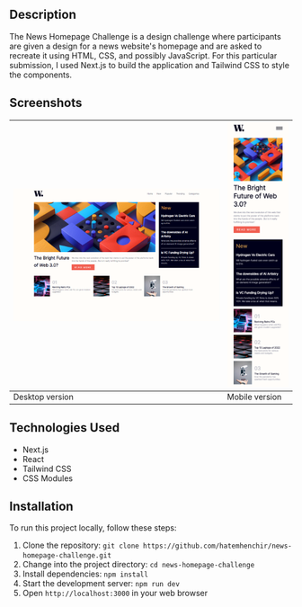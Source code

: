 

## Description

The News Homepage Challenge is a design challenge where participants are given a design for a news website's homepage and are asked to recreate it using HTML, CSS, and possibly JavaScript. For this particular submission, I used Next.js to build the application and Tailwind CSS to style the components.

## Screenshots

| ![](./screenshots/desktop.png) | ![](./screenshots/mobile.png) |
| ------------------------------ | ----------------------------- |
| Desktop version                | Mobile version                |



## Technologies Used

- Next.js
- React
- Tailwind CSS
- CSS Modules

## Installation

To run this project locally, follow these steps:

1. Clone the repository: `git clone https://github.com/hatemhenchir/news-homepage-challenge.git`
2. Change into the project directory: `cd news-homepage-challenge`
3. Install dependencies: `npm install`
4. Start the development server: `npm run dev`
5. Open `http://localhost:3000` in your web browser



